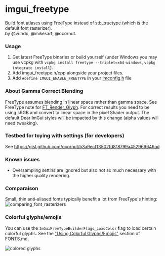 # imgui_freetype

Build font atlases using FreeType instead of stb_truetype (which is the default font rasterizer).
<br>by @vuhdo, @mikesart, @ocornut.

### Usage

1. Get latest FreeType binaries or build yourself (under Windows you may use vcpkg with `vcpkg install freetype --triplet=x64-windows`, `vcpkg integrate install`).
2. Add imgui_freetype.h/cpp alongside your project files.
3. Add `#define IMGUI_ENABLE_FREETYPE` in your [imconfig.h](https://github.com/ocornut/imgui/blob/master/imconfig.h) file

### About Gamma Correct Blending

FreeType assumes blending in linear space rather than gamma space.
See FreeType note for [FT_Render_Glyph](https://www.freetype.org/freetype2/docs/reference/ft2-base_interface.html#FT_Render_Glyph).
For correct results you need to be using sRGB and convert to linear space in the pixel Shader output.
The default Dear ImGui styles will be impacted by this change (alpha values will need tweaking).

### Testbed for toying with settings (for developers)

See https://gist.github.com/ocornut/b3a9ecf13502fd818799a452969649ad

### Known issues

- Oversampling settins are ignored but also not so much necessary with the higher quality rendering.

### Comparaison

Small, thin anti-aliased fonts typically benefit a lot from FreeType's hinting:
![comparing_font_rasterizers](https://user-images.githubusercontent.com/8225057/107550178-fef87f00-6bd0-11eb-8d09-e2edb2f0ccfc.gif)

### Colorful glyphs/emojis

You can use the `ImGuiFreeTypeBuilderFlags_LoadColor` flag to load certain colorful glyphs. See the
["Using Colorful Glyphs/Emojis"](https://github.com/ocornut/imgui/edit/master/docs/FONTS.md#using-colorful-glyphsemojis) section of FONTS.md.

![colored glyphs](https://user-images.githubusercontent.com/8225057/106171241-9dc4ba80-6191-11eb-8a69-ca1467b206d1.png)
